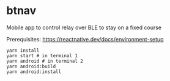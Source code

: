 # btnav

Mobile app to control relay over BLE to stay on a fixed course

Prerequisites: https://reactnative.dev/docs/environment-setup

```
yarn install
yarn start # in terminal 1
yarn android # in terminal 2
yarn android:build
yarn android:install
```
